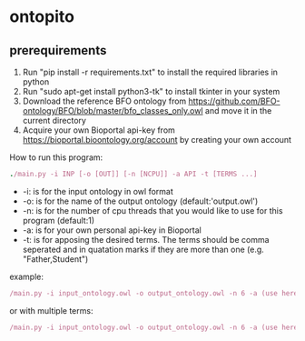# ontopito

## prerequirements

1. Run "pip install -r requirements.txt" to install the required libraries in python
2. Run "sudo apt-get install python3-tk" to install tkinter in your system
3. Download the reference BFO ontology from https://github.com/BFO-ontology/BFO/blob/master/bfo_classes_only.owl and move it in the current directory
4. Acquire your own Bioportal api-key from https://bioportal.bioontology.org/account by creating your own account

How to run this program:
```ruby
./main.py -i INP [-o [OUT]] [-n [NCPU]] -a API -t [TERMS ...]
```

- \-i: is for the input ontology in owl format
- \-o: is for the name of the output ontology (default:'output.owl')
- \-n: is for the number of cpu threads that you would like to use for this program (default:1)
- \-a: is for your own personal api-key in Bioportal
- \-t: is for apposing the desired terms. The terms should be comma seperated and in quatation marks if they are more than one (e.g. "Father,Student")

example:
```ruby
/main.py -i input_ontology.owl -o output_ontology.owl -n 6 -a (use here your own api-key) -t Human
```
or with multiple terms:

```ruby
/main.py -i input_ontology.owl -o output_ontology.owl -n 6 -a (use here your own api-key) -t "Father,Student"
```
